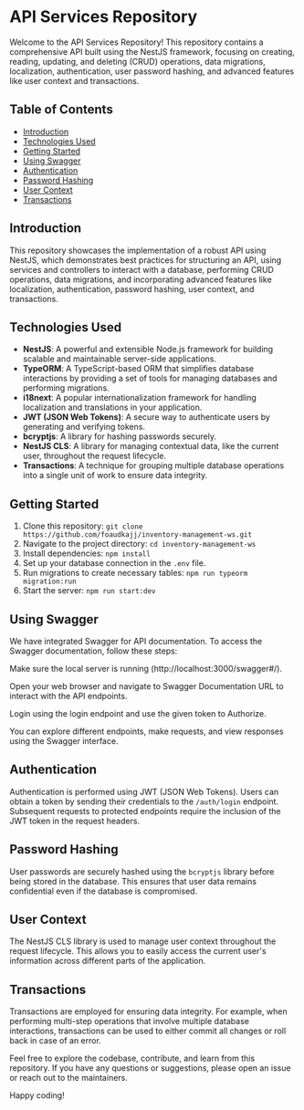 # API Services Repository

Welcome to the API Services Repository! This repository contains a comprehensive API built using the NestJS framework, focusing on creating, reading, updating, and deleting (CRUD) operations, data migrations, localization, authentication, user password hashing, and advanced features like user context and transactions. 

## Table of Contents
- [Introduction](#introduction)
- [Technologies Used](#technologies-used)
- [Getting Started](#getting-started)
- [Using Swagger](#using-swagger)
- [Authentication](#authentication)
- [Password Hashing](#password-hashing)
- [User Context](#user-context)
- [Transactions](#transactions)

## Introduction
This repository showcases the implementation of a robust API using NestJS, which demonstrates best practices for structuring an API, using services and controllers to interact with a database, performing CRUD operations, data migrations, and incorporating advanced features like localization, authentication, password hashing, user context, and transactions.

## Technologies Used
- **NestJS**: A powerful and extensible Node.js framework for building scalable and maintainable server-side applications.
- **TypeORM**: A TypeScript-based ORM that simplifies database interactions by providing a set of tools for managing databases and performing migrations.
- **i18next**: A popular internationalization framework for handling localization and translations in your application.
- **JWT (JSON Web Tokens)**: A secure way to authenticate users by generating and verifying tokens.
- **bcryptjs**: A library for hashing passwords securely.
- **NestJS CLS**: A library for managing contextual data, like the current user, throughout the request lifecycle.
- **Transactions**: A technique for grouping multiple database operations into a single unit of work to ensure data integrity.

## Getting Started
1. Clone this repository: `git clone https://github.com/foaudkajj/inventory-management-ws.git`
2. Navigate to the project directory: `cd inventory-management-ws`
3. Install dependencies: `npm install`
4. Set up your database connection in the `.env` file.
5. Run migrations to create necessary tables: `npm run typeorm migration:run`
6. Start the server: `npm run start:dev`


## Using Swagger
We have integrated Swagger for API documentation. To access the Swagger documentation, follow these steps:

Make sure the local server is running (http://localhost:3000/swagger#/).

Open your web browser and navigate to Swagger Documentation URL to interact with the API endpoints.

Login using the login endpoint and use the given token to Authorize.

You can explore different endpoints, make requests, and view responses using the Swagger interface.

## Authentication
Authentication is performed using JWT (JSON Web Tokens). Users can obtain a token by sending their credentials to the `/auth/login` endpoint. Subsequent requests to protected endpoints require the inclusion of the JWT token in the request headers.

## Password Hashing
User passwords are securely hashed using the `bcryptjs` library before being stored in the database. This ensures that user data remains confidential even if the database is compromised.

## User Context
The NestJS CLS library is used to manage user context throughout the request lifecycle. This allows you to easily access the current user's information across different parts of the application.

## Transactions
Transactions are employed for ensuring data integrity. For example, when performing multi-step operations that involve multiple database interactions, transactions can be used to either commit all changes or roll back in case of an error.

Feel free to explore the codebase, contribute, and learn from this repository. If you have any questions or suggestions, please open an issue or reach out to the maintainers.

Happy coding!
